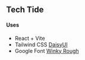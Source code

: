 ## Tech Tide

#### Uses

- React + Vite
- Tailwind CSS [DaisyUI](https://daisyui.com/docs/install/)
- Google Font [Winky Rough](https://fonts.google.com/?query=Winky+Rough)

